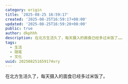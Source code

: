```yaml
---
category: origin
title: '2025-08-25 16:59:17'
created: '2025-08-25T16:59:17+08:00'
updated: '2025-08-25T16:59:20+08:00'
public: true
author: dkphhh
description: 在北方生活久了，每天摄入的面食已经多过米饭了……
tags:
  - 生活
  - 随笔
  - 文化
uuid: 202508251659174vry
---
```


在北方生活久了，每天摄入的面食已经多过米饭了。
